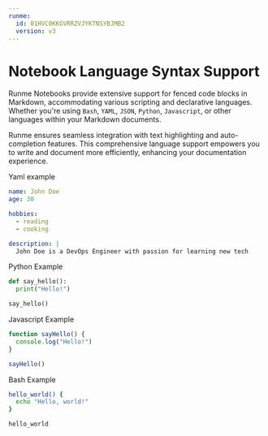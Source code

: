 ```yaml
---
runme:
  id: 01HVC0KKGVRRZVJYKTNSYBJMB2
  version: v3
---
```


# Notebook Language Syntax Support

Runme Notebooks provide extensive support for fenced code blocks in Markdown, accommodating various scripting and declarative languages. Whether you're using  `Bash`, `YAML`, `JSON`, `Python`, `Javascript`, or other languages within your Markdown documents.

Runme ensures seamless integration with text highlighting and auto-completion features. This comprehensive language support empowers you to write and document more efficiently, enhancing your documentation experience.

Yaml example

```yaml {"id":"01HVC4P0KE6YKN9HRPYD8XTRNN"}
name: John Doe
age: 30

hobbies:
  - reading
  - cooking

description: |
  John Doe is a DevOps Engineer with passion for learning new tech
```

Python Example

```python {"id":"01HVC4RFTRG2FYTMA5WN6V648N"}
def say_hello():
  print("Hello!")

say_hello()
```

Javascript Example

```javascript {"id":"01HVC4SXH3CMH7EF3RYBME2XEB"}
function sayHello() {
  console.log("Hello!")
}

sayHello()
```

Bash Example

```sh {"id":"01HVC4VDBWTRZGRXXAC0PGFM0N"}
hello_world() {
  echo "Hello, world!"
}

hello_world
```
